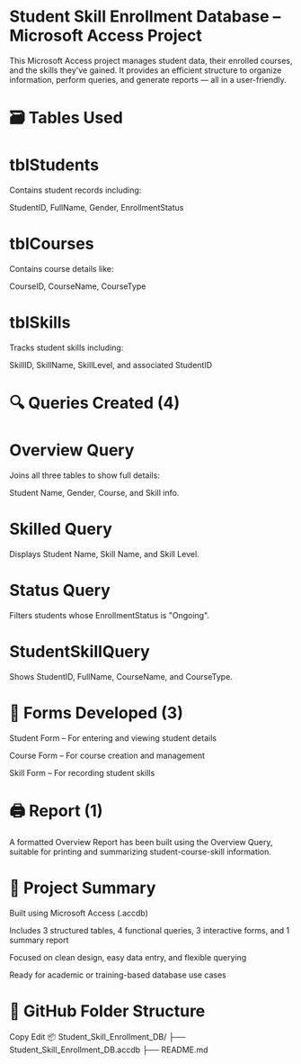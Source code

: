 # Student Skill Enrollment Database – Microsoft Access Project
This Microsoft Access project manages student data, their enrolled courses, and the skills they've gained. It provides an efficient structure to organize information, perform queries, and generate reports — all in a user-friendly.

# 🗃️ Tables Used

# tblStudents 

Contains student records including:

StudentID, FullName, Gender, EnrollmentStatus

# tblCourses

Contains course details like:

CourseID, CourseName, CourseType

# tblSkills

Tracks student skills including:

SkillID, SkillName, SkillLevel, and associated StudentID

# 🔍 Queries Created (4)

# Overview Query

Joins all three tables to show full details:

Student Name, Gender, Course, and Skill info.

# Skilled Query

Displays Student Name, Skill Name, and Skill Level.

# Status Query

Filters students whose EnrollmentStatus is "Ongoing".

# StudentSkillQuery

Shows StudentID, FullName, CourseName, and CourseType.

# 📝 Forms Developed (3)

Student Form – For entering and viewing student details

Course Form – For course creation and management

Skill Form – For recording student skills

# 🖨️ Report (1)

A formatted Overview Report has been built using the Overview Query, suitable for printing and summarizing student-course-skill information.

# 🎯 Project Summary

Built using Microsoft Access (.accdb)

Includes 3 structured tables, 4 functional queries, 3 interactive forms, and 1 summary report

Focused on clean design, easy data entry, and flexible querying

Ready for academic or training-based database use cases


# 📁 GitHub Folder Structure

Copy
Edit
📦 Student_Skill_Enrollment_DB/
├── Student_Skill_Enrollment_DB.accdb
├── README.md
